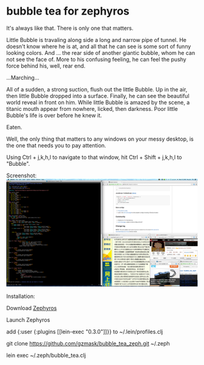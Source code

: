 bubble tea for zephyros
===============
It's always like that. There is only one that matters. 


Little Bubble is travaling along side a long and narrow pipe of tunnel. 
He doesn't know where he is at, and all that he can see is some sort of funny looking colors.
And ... the rear side of another giantic bubble, whom he can not see the face of.
More to his confusing feeling, he can feel the pushy force behind his, well, rear end.


...Marching...


All of a sudden, a strong suction, flush out the little Bubble. Up in the air, then little Bubble dropped into a surface.
Finally, he can see the beautiful world reveal in front on him.
While little Bubble is amazed by the scene, a titanic mouth appear from nowhere, licked, then darkness.
Poor little Bubble's life is over before he knew it.


Eaten.


Well, the only thing that matters to any windows on your messy desktop, is the one that needs you to pay attention.


Using Ctrl + j,k,h,l to navigate to that window,
hit Ctrl + Shift + j,k,h,l to "Bubble".


Screenshot:
![Alt screenshot](/bubble_tea.png)


Installation:


Download [Zephyros](https://github.com/sdegutis/zephyros) 

Launch Zephyros

add 
  {:user {:plugins [[lein-exec "0.3.0"]]}} 
to ~/.lein/profiles.clj

  git clone https://github.com/gzmask/bubble_tea_zeph.git ~/.zeph

  lein exec ~/.zeph/bubble_tea.clj
